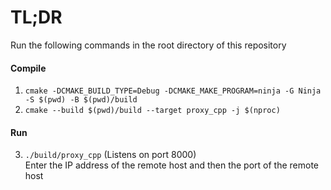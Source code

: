 # TL;DR

Run the following commands in the root directory of this repository
#### Compile
1. `cmake -DCMAKE_BUILD_TYPE=Debug -DCMAKE_MAKE_PROGRAM=ninja -G Ninja -S $(pwd) -B $(pwd)/build`
2. `cmake --build $(pwd)/build --target proxy_cpp -j $(nproc)`

#### Run
3. `./build/proxy_cpp` (Listens on port 8000)  
Enter the IP address of the remote host and then the port of the remote host


